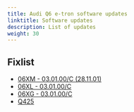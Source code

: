```yaml
---
title: Audi Q6 e-tron software updates
linktitle: Software updates
description: List of updates
weight: 30
---
```


## Fixlist

- [06XM - 03.01.00/C (28.11.01)](patch06xm)
- [06XL - 03.01.00/C](patch06xl)
- [06XG - 03.01.00/C](patch06xg)
- [Q425](patchQ4-2025)

